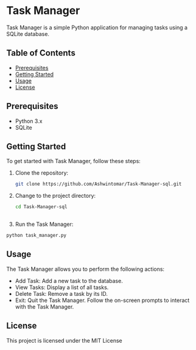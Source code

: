 # Task Manager

Task Manager is a simple Python application for managing tasks using a SQLite database.

## Table of Contents

- [Prerequisites](#prerequisites)
- [Getting Started](#getting-started)
- [Usage](#usage)
- [License](#license)

## Prerequisites

- Python 3.x
- SQLite

## Getting Started

To get started with Task Manager, follow these steps:

1. Clone the repository:

   ```bash
   git clone https://github.com/Ashwintomar/Task-Manager-sql.git
   ```
2. Change to the project directory:
   ```bash
   cd Task-Manager-sql
  
3. Run the Task Manager:
```bash
python task_manager.py
```

## Usage
The Task Manager allows you to perform the following actions:

- Add Task: Add a new task to the database.
- View Tasks: Display a list of all tasks.
- Delete Task: Remove a task by its ID.
- Exit: Quit the Task Manager.
Follow the on-screen prompts to interact with the Task Manager.
## License

This project is licensed under the MIT License
